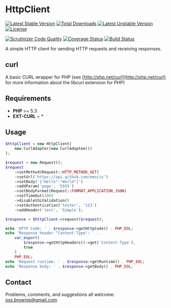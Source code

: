 HttpClient
==========

[![Latest Stable Version](https://poser.pugx.org/ossbrownie/http-client/v/stable)](https://packagist.org/packages/ossbrownie/http-client)
[![Total Downloads](https://poser.pugx.org/ossbrownie/http-client/downloads)](https://packagist.org/packages/ossbrownie/http-client)
[![Latest Unstable Version](https://poser.pugx.org/ossbrownie/http-client/v/unstable)](https://packagist.org/packages/ossbrownie/http-client)
[![License](https://poser.pugx.org/ossbrownie/http-client/license)](https://packagist.org/packages/ossbrownie/http-client)

[![Scrutinizer Code Quality](https://scrutinizer-ci.com/g/ossbrownie/http-client/badges/quality-score.png?b=master)](https://scrutinizer-ci.com/g/ossbrownie/http-client/?branch=master)
[![Coverage Status](https://coveralls.io/repos/github/ossbrownie/http-client/badge.svg?branch=master)](https://coveralls.io/github/ossbrownie/http-client?branch=master)
[![Build Status](https://travis-ci.org/ossbrownie/http-client.svg?branch=master)](https://travis-ci.org/ossbrownie/http-client)

A simple HTTP client for sending HTTP requests and receiving responses.

## curl
A basic CURL wrapper for PHP (see [http://php.net/curl](http://php.net/curl) for more information about the libcurl extension for PHP)

## Requirements
- **PHP** >= 5.3
- **EXT-CURL** = *

## Usage
```php
$httpClient = new HttpClient(
    new CurlAdapter(new CurlAdaptee())
);

$request = new Request();
$request
    ->setMethod(Request::HTTP_METHOD_GET)
    ->setUrl('https://api.github.com/emojis')
    ->setBody('{"Hello":"World"}')
    ->addParam('page', '5555')
    ->setBodyFormat(Request::FORMAT_APPLICATION_JSON)
    ->setTimeOut(100)
    ->disableSSLValidation()
    ->setAuthentication('tester', '123')
    ->addHeader('test', 'Simple');

$response = $httpClient->request($request);

echo 'HTTP Code: ' . $response->getHttpCode() . PHP_EOL;
echo 'Response header "Content-Type": ' .
    var_export(
        $response->getHttpHeaders()->get('Content-Type'),
        true
    ) .
    PHP_EOL;
echo 'Request runtime: ' . $response->getRuntime() . PHP_EOL;
echo 'Response body: ' . $response->getBody() . PHP_EOL;
```

## Contact

Problems, comments, and suggestions all welcome: [oss.brownie@gmail.com](mailto:oss.brownie@gmail.com)
